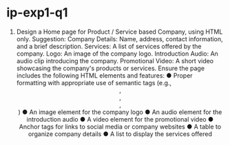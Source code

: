# ip-exp1-q1

1.	Design a Home page for Product / Service based Company, using HTML only.
Suggestion:
Company Details: Name, address, contact information, and a brief description.
Services: A list of services offered by the company.
Logo: An image of the company logo.
Introduction Audio: An audio clip introducing the company.
Promotional Video: A short video showcasing the company's products or services.
Ensure the page includes the following HTML elements and features:
●	Proper formatting with appropriate use of semantic tags (e.g., <header>, <footer>, <section>, <article>)
●	An image element for the company logo
●	An audio element for the introduction audio
●	A video element for the promotional video
●	Anchor tags for links to social media or company websites
●	A table to organize company details
●	A list to display the services offered
